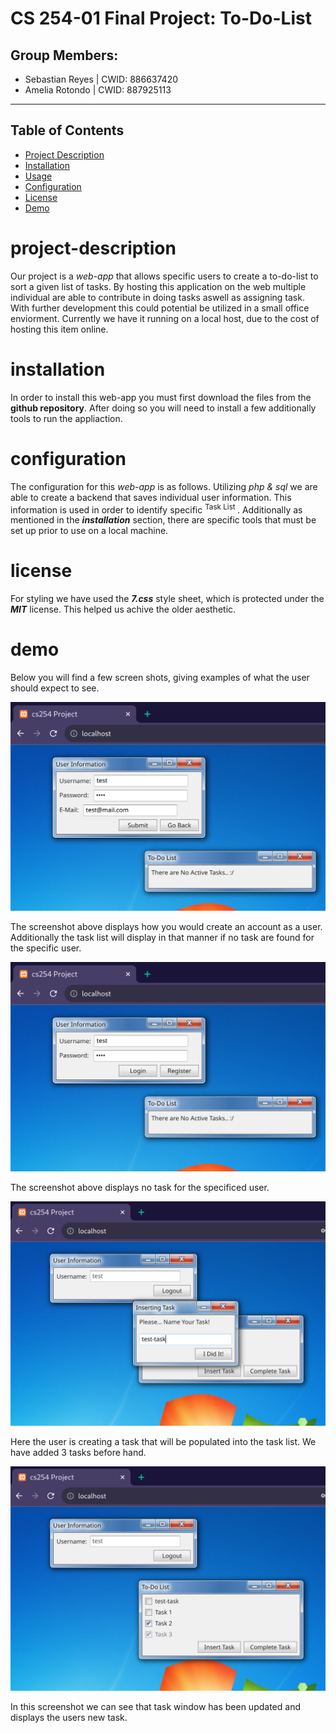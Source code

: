 # CS 254-01 Final Project: To-Do-List 

## Group Members: 
- Sebastian Reyes | CWID: 886637420
- Amelia Rotondo  | CWID: 887925113
-----

## Table of Contents

- [Project Description](#project-description)
- [Installation](#installation)
- [Usage](#usage)
- [Configuration](#configuration)
- [License](#license)
- [Demo](#demo)

# project-description

 Our project is a _web-app_ that allows specific users to create a to-do-list to sort a given list of tasks. By hosting this application on the web multiple individual are able to contribute in doing tasks aswell as assigning task. With further development this could potential be utilized in a small office enviorment. Currently we have it running on a local host, due to the cost of hosting this item online.

# installation

In order to install this web-app you must first download the files from the **github repository**.
After doing so you will need to install a few additionally tools to run the appliaction. 

# configuration

The configuration for this _web-app_ is as follows. Utilizing _php & sql_ we are able to create a backend that saves individual user information. This information is used in order to identify specific <sup> Task List </sup>. Additionally as mentioned in the **_installation_** section, there are specific tools that must be set up prior to use on a local machine. 

# license

For styling we have used the **_7.css_** style sheet, which is protected under the **_MIT_** license. This helped us achive the older aesthetic.

# demo

Below you will find a few screen shots, giving examples of what the user should expect to see. 

![Demo](./democreate.png)

The screenshot above displays how you would create an account as a user.
Additionally the task list will display in that manner if no task are found for the specific user.

![Demo](./notask.png)

The screenshot above displays no task for the specificed user.

![Demo](./createtask.png)

Here the user is creating a task that will be populated into the task list.
We have added 3 tasks before hand.

![Demo](./taskshown.png)

In this screenshot we can see that task window has been updated and displays the users new task. 